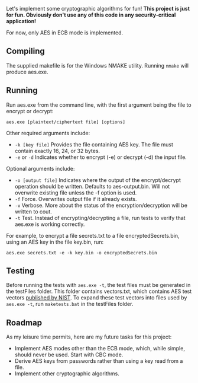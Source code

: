 Let's implement some cryptographic algorithms for fun!  **This project is just for fun. Obviously don't use any of this code in any security-critical application!**

For now, only AES in ECB mode is implemented.

## Compiling
The supplied makefile is for the Windows NMAKE utility. Running `nmake` will produce aes.exe.

## Running
Run aes.exe from the command line, with the first argument being the file to encrypt or decrypt:
```
aes.exe [plaintext/ciphertext file] [options]
```
Other required arguments include:

* `-k [key file]`
    Provides the file containing AES key. The file must contain exactly 16, 24, or 32 bytes.
* `-e` or `-d`
    Indicates whether to encrypt (-e) or decrypt (-d) the input file.

Optional arguments include:

* `-o [output file]`
    Indicates where the output of the encrypt/decrypt operation should be written. Defaults to aes-output.bin. Will not overwrite existing file unless the -f option is used.
* `-f`
    Force. Overwrites output file if it already exists.
* `-v`
    Verbose. More about the status of the encryption/decryption will be written to cout.
* `-t`
    Test. Instead of encrypting/decrypting a file, run tests to verify that aes.exe is working correctly.

For example, to encrypt a file secrets.txt to a file encryptedSecrets.bin, using an AES key in the file key.bin, run:
```
aes.exe secrets.txt -e -k key.bin -o encryptedSecrets.bin
```

## Testing
Before running the tests with `aes.exe -t`, the test files must be generated in the testFiles folder. This folder contains vectors.txt, which contains AES test vectors [published by NIST](https://csrc.nist.gov/CSRC/media/Projects/Cryptographic-Algorithm-Validation-Program/documents/aes/AESAVS.pdf). To expand these test vectors into files used by `aes.exe -t`, run `maketests.bat` in the testFiles folder.

## Roadmap
As my leisure time permits, here are my future tasks for this project:
- Implement AES modes other than the ECB mode, which, while simple, should never be used. Start with CBC mode.
- Derive AES keys from passwords rather than using a key read from a file.
- Implement other cryptographic algorithms.
